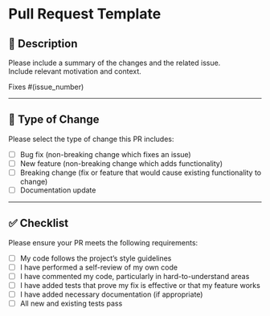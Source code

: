 # Pull Request Template

## 📝 Description
Please include a summary of the changes and the related issue.  
Include relevant motivation and context.

Fixes #(issue_number) <!-- Replace with the issue number this PR fixes -->

---

## 🔖 Type of Change
Please select the type of change this PR includes:

- [ ] Bug fix (non-breaking change which fixes an issue)  
- [ ] New feature (non-breaking change which adds functionality)  
- [ ] Breaking change (fix or feature that would cause existing functionality to change)  
- [ ] Documentation update  

---

## ✅ Checklist
Please ensure your PR meets the following requirements:

- [ ] My code follows the project’s style guidelines  
- [ ] I have performed a self-review of my own code  
- [ ] I have commented my code, particularly in hard-to-understand areas  
- [ ] I have added tests that prove my fix is effective or that my feature works  
- [ ] I have added necessary documentation (if appropriate)  
- [ ] All new and existing tests pass  
